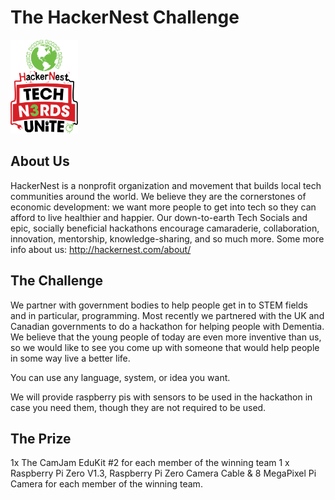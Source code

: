 # The HackerNest Challenge

<img src='HackerNest-w-tnu-logo-2015.png' height="150" width="auto" />

## About Us

HackerNest is a nonprofit organization and movement that builds local tech communities around the world. We believe they are the cornerstones of economic development: we want more people to get into tech so they can afford to live healthier and happier. Our down-to-earth Tech Socials and epic, socially beneficial hackathons encourage camaraderie, collaboration, innovation, mentorship, knowledge-sharing, and so much more.
Some more info about us: http://hackernest.com/about/

## The Challenge

We partner with government bodies to help people get in to STEM fields and in particular, programming. Most recently we partnered with the UK and Canadian governments to do a hackathon for helping people with Dementia. We believe that the young people of today are even more inventive than us, so we would like to see you come up with someone that would help people in some way live a better life. 

You can use any language, system, or idea you want. 

We will provide raspberry pis with sensors to be used in the hackathon in case you need them, though they are not required to be used.

## The Prize 

1x The CamJam EduKit #2 for each member of the winning team
1 x Raspberry Pi Zero V1.3, Raspberry Pi Zero Camera Cable & 8 MegaPixel Pi Camera for each member of the winning team. 








